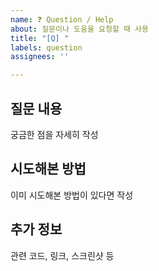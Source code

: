 ```yaml
---
name: ❓ Question / Help
about: 질문이나 도움을 요청할 때 사용
title: "[Q] "
labels: question
assignees: ''

---
```


## 질문 내용
궁금한 점을 자세히 작성

## 시도해본 방법
이미 시도해본 방법이 있다면 작성

## 추가 정보
관련 코드, 링크, 스크린샷 등